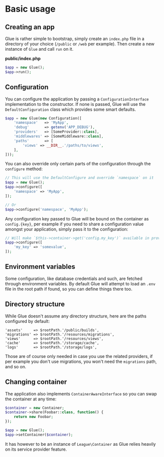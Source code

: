 # Basic usage

## Creating an app

Glue is rather simple to bootstrap, simply create an `index.php` file in a directory of your choice (`/public` or `/web` per example).
Then create a new instance of `Glue` and call `run` on it.

**public/index.php**
```php
$app = new Glue();
$app->run();
```

## Configuration

You can configure the application by passing a `ConfigurationInterface` implementation to the constructor.
If none is passed, Glue will use the `DefaultConfiguration` class which provides some smart defaults.

```php
$app = new Glue(new Configuration([
    'namespace'   => 'MyApp',
    'debug'       => getenv('APP_DEBUG'),
    'providers'   => [SomeProvider::class],
    'middlewares' => [SomeMiddleware::class],
    'paths'       => [
        'views' => __DIR__.'/paths/to/views',
    ],
]));
```

You can also override only certain parts of the configuration through the `configure` method:

```php
// This will use the DefaultConfigure and override `namespace` on it
$app = new Glue();
$app->configure([
    'namespace' => 'MyApp',
]);

// Or
$app->configure('namespace', 'MyApp');
```

Any configuration key passed to Glue will be bound on the container as `config.{key}`, per example if you need to share a configuration
value amongst your application, simply pass it to the configuration:

```php
// Will make `$this->container->get('config.my_key')` available in providers and such
$app->configure([
    'my_key' => 'somevalue',
]);
```

## Environment variables

Some configuration, like database credentials and such, are fetched through environment variables.
By default Glue will attempt to load an `.env` file in the root path if found, so you can define things there too.

## Directory structure

While Glue doesn't assume any directory structure, here are the paths configured by default:

```
'assets'     => $rootPath.'/public/builds',
'migrations' => $rootPath.'/resources/migrations',
'views'      => $rootPath.'/resources/views',
'cache'      => $rootPath.'/storage/cache',
'logs'       => $rootPath.'/storage/logs',
```

Those are of course only needed in case you use the related providers, if per example you don't use migrations, you won't need
the `migrations` path, and so on.

## Changing container

The application also implements `ContainerAwareInterface` so you can swap the container at any time:

```php
$container = new Container;
$container->share(Foobar::class, function() {
    return new Foobar;
});

$app = new Glue();
$app->setContainer($container);
```

It has however to be an instance of `League\Container` as Glue relies heavily on its service provider feature.
